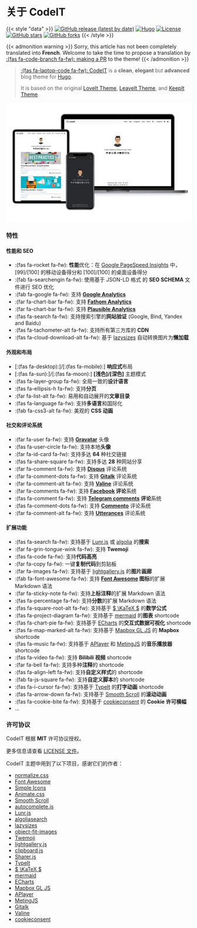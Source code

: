 # 关于 CodeIT


{{< style "data" >}}
[![GitHub release (latest by date)](https://img.shields.io/github/v/release/sunt-programator/CodeIT?style=flat-square)](https://github.com/sunt-programator/CodeIT/releases)
[![Hugo](https://img.shields.io/badge/Hugo-%5E0.78.1-ff4088?style=flat-square&logo=hugo)](https://gohugo.io/)
[![License](https://img.shields.io/github/license/sunt-programator/CodeIT?style=flat-square)](https://github.com/sunt-programator/CodeIT/blob/master/LICENSE)
[![GitHub stars](https://img.shields.io/github/stars/sunt-programator/CodeIT?style=social)](https://github.com/sunt-programator/CodeIT)
[![GitHub forks](https://img.shields.io/github/forks/sunt-programator/CodeIT?style=social)](https://github.com/sunt-programator/CodeIT/fork)
{{< /style >}}

{{< admonition warning >}}
Sorry, this article has not been completely translated into **French**.
Welcome to take the time to propose a translation by [:(fas fa-code-branch fa-fw): making a PR](https://github.com/sunt-programator/CodeIT/pulls) to the theme!
{{< /admonition >}}

> [:(fas fa-laptop-code fa-fw): CodeIT](https://github.com/sunt-programator/CodeIT) is a **clean**, **elegant** but **advanced** blog theme for [Hugo](https://gohugo.io/).
>
> It is based on the original [LoveIt Theme](https://github.com/dillonzq/LoveIt), [LeaveIt Theme](https://github.com/liuzc/LeaveIt), and [KeepIt Theme](https://github.com/Fastbyte01/KeepIt).

![Hugo Theme CodeIT](/images/Apple-Devices-Preview.png "Hugo Theme CodeIT")

### 特性

#### 性能和 SEO

- :(fas fa-rocket fa-fw): **性能**优化：在 [Google PageSpeed Insights](https://developers.google.com/speed/pagespeed/insights) 中， [99]/[100] 的移动设备得分和 [100]/[100] 的桌面设备得分
- :(fab fa-searchengin fa-fw): 使用基于 JSON-LD 格式 的 **SEO SCHEMA** 文件进行 SEO 优化
- :(fab fa-google fa-fw): 支持 **[Google Analytics](https://analytics.google.com/analytics)**
- :(far fa-chart-bar fa-fw): 支持 **[Fathom Analytics](https://usefathom.com/)**
- :(far fa-chart-bar fa-fw): 支持 **[Plausible Analytics](https://plausible.io/)**
- :(fas fa-search fa-fw): 支持搜索引擎的**网站验证** (Google, Bind, Yandex and Baidu)
- :(fas fa-tachometer-alt fa-fw): 支持所有第三方库的 **CDN**
- :(fas fa-cloud-download-alt fa-fw): 基于 [lazysizes](https://github.com/aFarkas/lazysizes) 自动转换图片为**懒加载**

#### 外观和布局

- [:(fas fa-desktop):]/[:(fas fa-mobile):] **响应式**布局
- [:(fas fa-sun):]/[:(fas fa-moon):] **[浅色]/[深色]** 主题模式
- :(fas fa-layer-group fa-fw): 全局一致的**设计语言**
- :(fas fa-ellipsis-h fa-fw): 支持**分页**
- :(far fa-list-alt fa-fw): 易用和自动展开的**文章目录**
- :(fas fa-language fa-fw): 支持**多语言**和国际化
- :(fab fa-css3-alt fa-fw): 美观的 **CSS 动画**

#### 社交和评论系统

- :(far fa-user fa-fw): 支持 **[Gravatar](https://gravatar.com)** 头像
- :(fas fa-user-circle fa-fw): 支持本地**头像**
- :(far fa-id-card fa-fw): 支持多达 **64** 种社交链接
- :(fas fa-share-square fa-fw): 支持多达 **28** 种网站分享
- :(far fa-comment fa-fw): 支持 **[Disqus](https://disqus.com)** 评论系统
- :(far fa-comment-dots fa-fw): 支持 **[Gitalk](https://github.com/gitalk/gitalk)** 评论系统
- :(far fa-comment-alt fa-fw): 支持 **[Valine](https://valine.js.org/)** 评论系统
- :(far fa-comments fa-fw): 支持 **[Facebook](https://developers.facebook.com/docs/plugins/comments/) 评论**系统
- :(fas fa-comment fa-fw): 支持 **[Telegram comments](https://comments.app/) 评论**系统
- :(fas fa-comment-dots fa-fw): 支持 **[Commento](https://commento.io/)** 评论系统
- :(far fa-comment-alt fa-fw): 支持 **[Utterances](https://utteranc.es/)** 评论系统

#### 扩展功能

- :(fas fa-search fa-fw): 支持基于 [Lunr.js](https://lunrjs.com/) 或 [algolia](https://www.algolia.com/) 的**搜索**
- :(far fa-grin-tongue-wink fa-fw): 支持 **Twemoji**
- :(fas fa-code fa-fw): 支持**代码高亮**
- :(far fa-copy fa-fw): 一键**复制代码**到剪贴板
- :(far fa-images fa-fw): 支持基于 [lightgallery.js](https://github.com/sachinchoolur/lightgallery.js) 的**图片画廊**
- :(fab fa-font-awesome fa-fw): 支持 **[Font Awesome](https://fontawesome.com/) 图标**的扩展 Markdown 语法
- :(far fa-sticky-note fa-fw): 支持**上标注释**的扩展 Markdown 语法
- :(fas fa-percentage fa-fw): 支持**分数**的扩展 Markdown 语法
- :(fas fa-square-root-alt fa-fw): 支持基于 [$ \KaTeX $](https://katex.org/) 的**数学公式**
- :(fas fa-project-diagram fa-fw): 支持基于 [mermaid](https://github.com/knsv/mermaid) 的**图表** shortcode
- :(fas fa-chart-pie fa-fw): 支持基于 [ECharts](https://echarts.apache.org/) 的**交互式数据可视化** shortcode
- :(fas fa-map-marked-alt fa-fw): 支持基于 [Mapbox GL JS](https://docs.mapbox.com/mapbox-gl-js) 的 **Mapbox** shortcode
- :(fas fa-music fa-fw): 支持基于 [APlayer](https://github.com/MoePlayer/APlayer) 和 [MetingJS](https://github.com/metowolf/MetingJS) 的**音乐播放器** shortcode
- :(fas fa-video fa-fw): 支持 **Bilibili 视频** shortcode
- :(far fa-bell fa-fw): 支持多种**注释**的 shortcode
- :(fas fa-align-left fa-fw): 支持**自定义样式**的 shortcode
- :(fab fa-js-square fa-fw): 支持**自定义脚本**的 shortcode
- :(fas fa-i-cursor fa-fw): 支持基于 [TypeIt](https://typeitjs.com/) 的**打字动画** shortcode
- :(fas fa-arrow-down fa-fw): 支持基于 [Smooth Scroll](https://github.com/cferdinandi/smooth-scroll) 的**滚动动画**
- :(fas fa-cookie-bite fa-fw): 支持基于 [cookieconsent](https://github.com/osano/cookieconsent) 的 **Cookie 许可横幅**
- ...

### 许可协议

CodeIT 根据 **MIT** 许可协议授权。

更多信息请查看 [LICENSE 文件](https://github.com/sunt-programator/CodeIT/blob/master/LICENSE)。

CodeIT 主题中用到了以下项目，感谢它们的作者：

- [normalize.css](https://github.com/necolas/normalize.css)
- [Font Awesome](https://fontawesome.com/)
- [Simple Icons](https://github.com/simple-icons/simple-icons)
- [Animate.css](https://daneden.github.io/animate.css/)
- [Smooth Scroll](https://github.com/cferdinandi/smooth-scroll)
- [autocomplete.js](https://github.com/algolia/autocomplete.js)
- [Lunr.js](https://lunrjs.com/)
- [algoliasearch](https://github.com/algolia/algoliasearch-client-javascript)
- [lazysizes](https://github.com/aFarkas/lazysizes)
- [object-fit-images](https://github.com/fregante/object-fit-images)
- [Twemoji](https://github.com/twitter/twemoji)
- [lightgallery.js](https://github.com/sachinchoolur/lightgallery.js)
- [clipboard.js](https://github.com/zenorocha/clipboard.js)
- [Sharer.js](https://github.com/ellisonleao/sharer.js)
- [TypeIt](https://typeitjs.com/)
- [$ \KaTeX $](https://katex.org/)
- [mermaid](https://github.com/knsv/mermaid)
- [ECharts](https://echarts.apache.org/)
- [Mapbox GL JS](https://docs.mapbox.com/mapbox-gl-js)
- [APlayer](https://github.com/MoePlayer/APlayer)
- [MetingJS](https://github.com/metowolf/MetingJS)
- [Gitalk](https://github.com/gitalk/gitalk)
- [Valine](https://valine.js.org/)
- [cookieconsent](https://github.com/osano/cookieconsent)

